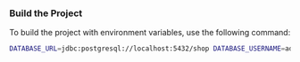 ### Build the Project

To build the project with environment variables, use the following command:

```bash
DATABASE_URL=jdbc:postgresql://localhost:5432/shop DATABASE_USERNAME=admin DATABASE_PASSWORD=admin ./gradlew clean build